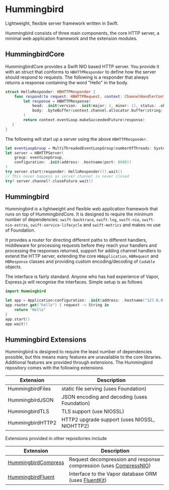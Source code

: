 # Hummingbird

Lightweight, flexible server framework written in Swift.

Hummingbird consists of three main components, the core HTTP server, a minimal web application framework and the extension modules.

## HummingbirdCore

HummingbirdCore provides a Swift NIO based HTTP server. You provide it with an struct that conforms to `HBHTTPResponder` to define how the server should respond to requests. The following is a responder that always returns a response containing the word "Hello" in the body. 

```swift
struct HelloResponder: HBHTTPResponder {
    func respond(to request: HBHTTPRequest, context: ChannelHandlerContext) -> EventLoopFuture<HBHTTPResponse> {
        let response = HBHTTPResponse(
            head: .init(version: .init(major: 1, minor: 1), status: .ok),
            body: .byteBuffer(context.channel.allocator.buffer(string: "Hello"))
        )
        return context.eventLoop.makeSucceededFuture(response)
   }
}    
```

The following will start up a server using the above `HBHTTPResponder`.

```swift
let eventLoopGroup = MultiThreadedEventLoopGroup(numberOfThreads: System.coreCount)
let server = HBHTTPServer(
    group: eventLoopGroup, 
    configuration: .init(address: .hostname(port: 8080))
)
try server.start(responder: HelloResponder()).wait()
// This never happens as server channel is never closed
try? server.channel?.closeFuture.wait()
```

## Hummingbird

Hummingbird is a lightweight and flexible web application framework that runs on top of HummingbirdCore. It is designed to require the minimum number of dependencies: `swift-backtrace`, `swift-log`, `swift-nio`, `swift-nio-extras`, `swift-service-lifecycle` and `swift-metrics` and makes no use of Foundation.

It provides a router for directing different paths to different handlers, middleware for processing requests before they reach your handlers and processing the responses returned, support for adding channel handlers to extend the HTTP server, extending the core `HBApplication`, `HBRequest` and `HBResponse` classes and providing custom encoding/decoding of `Codable` objects.

The interface is fairly standard. Anyone who has had experience of Vapor, Express.js will recognise the interfaces. Simple setup is as follows

```swift
import Hummingbird

let app = Application(configuration: .init(address: .hostname("127.0.0.1", port: 8080)))
app.router.get("hello") { request -> String in
    return "Hello"
}
app.start()
app.wait()
```

## Hummingbird Extensions

Hummingbird is designed to require the least number of dependencies possible, but this means many features are unavailable to the core libraries. Additional features are provided through extensions. The Hummingbird repository comes with the following extensions

| Extension | Description |
|-----------|-------------|
| HummingbirdFiles | static file serving (uses Foundation) |
| HummingbirdJSON | JSON encoding and decoding (uses Foundation) |
| HummingbirdTLS | TLS support (use NIOSSL) |
| HummingbirdHTTP2 | HTTP2 upgrade support (uses NIOSSL, NIOHTTP2) |

Extensions provided in other repositories include

| Extension | Description |
|-----------|-------------|
| [HummingbirdCompress](https://github.com/hummingbird-project/hummingbird-compression) | Request decompression and response compression (uses [CompressNIO](https://github.com/adam-fowler/compress-nio))
| [HummingbirdFluent](https://github.com/hummingbird-project/hummingbird-fluent) | Interface to the Vapor database ORM (uses [FluentKit](https://github.com/vapor/fluent))

